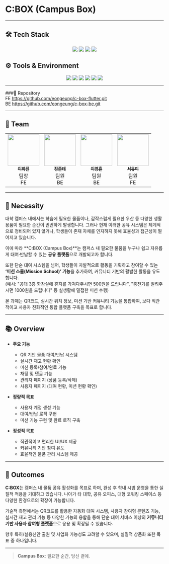 # C:BOX (Campus Box)

---

## 🛠️ Tech Stack

<p align="center">
  <img src="https://img.shields.io/badge/Flutter-02569B?style=for-the-badge&logo=Flutter&logoColor=white"/>
  <img src="https://img.shields.io/badge/Dart-0175C2?style=for-the-badge&logo=Dart&logoColor=white"/>
  <img src="https://img.shields.io/badge/Spring%20Boot-6DB33F?style=for-the-badge&logo=Spring-Boot&logoColor=white"/>
  <img src="https://img.shields.io/badge/MySQL-4479A1?style=for-the-badge&logo=MySQL&logoColor=white"/>
</p>

## ⚙️ Tools & Environment

<p align="center">
  <img src="https://img.shields.io/badge/Postman-FF6C37?style=for-the-badge&logo=Postman&logoColor=white"/>
  <img src="https://img.shields.io/badge/IntelliJ%20IDEA-000000?style=for-the-badge&logo=IntelliJ-IDEA&logoColor=white"/>
  <img src="https://img.shields.io/badge/Android%20Studio-3DDC84?style=for-the-badge&logo=Android-Studio&logoColor=white"/>
  <img src="https://img.shields.io/badge/GitHub-181717?style=for-the-badge&logo=GitHub&logoColor=white"/>
  <img src="https://img.shields.io/badge/Figma-F24E1E?style=for-the-badge&logo=Figma&logoColor=white"/>
  <img src="https://img.shields.io/badge/AWS-232F3E?style=for-the-badge&logo=Amazon-AWS&logoColor=white"/>
</p>

---
###🔗 Repository<br>
FE https://github.com/eongeung/c-box-flutter.git<br>
BE https://github.com/eongeung/c-box-be.git

---

## 👥 Team

<table>
  <tr>
    <td align="center">
      <a href="https://github.com/leewajin">
        <img src="https://avatars.githubusercontent.com/leewajin" width="100px;" alt=""/>
        <br />
        <sub><b>이화진</b></sub>
      </a>
      <br />팀장<br /> FE
    </td>
    <td align="center">
      <a href="https://github.com/jangjuntae">
        <img src="https://avatars.githubusercontent.com/jangjuntae" width="100px;" alt=""/>
        <br />
        <sub><b>장준태</b></sub>
      </a>
      <br />팀원<br /> BE
    </td>
    <td align="center">
      <a href="https://github.com/eongeung">
        <img src="https://avatars.githubusercontent.com/eongeung" width="100px;" alt=""/>
        <br />
        <sub><b>이영흔</b></sub>
      </a>
      <br />팀원<br /> BE 
    </td>
    <td align="center">
      <a href="https://github.com/seoyoomi">
        <img src="https://avatars.githubusercontent.com/seoyoomi" width="100px;" alt=""/>
        <br />
        <sub><b>서유미</b></sub>
      </a>
      <br />팀원<br /> FE
    </td>
  </tr>
</table>


---
## 📌 Necessity

대학 캠퍼스 내에서는 학습에 필요한 물품이나, 갑작스럽게 필요한 우산 등 다양한 생활 용품이 필요한 순간이 빈번하게 발생합니다. 그러나 현재 이러한 공유 시스템은 체계적으로 정비되어 있지 않거나, 학생들이 존재 자체를 인지하지 못해 효율성과 접근성이 떨어지고 있습니다.

이에 따라 **C:BOX (Campus Box)**는 캠퍼스 내 필요한 물품을 누구나 쉽고 자유롭게 대여·반납할 수 있는 **공유 플랫폼**으로 개발되고자 합니다.

또한 단순 대여 시스템을 넘어, 학생들이 자발적으로 활동을 기획하고 참여할 수 있는 **‘미션 스쿨(Mission School)’ 기능**을 추가하여, 커뮤니티 기반의 활발한 활동을 유도합니다.  
(예시: "공대 3층 화장실에 휴지를 가져다주시면 500원을 드립니다", "충전기를 빌려주시면 1000원을 드립니다" 등 실생활에 밀접한 미션 수행)

본 과제는 QR코드, 실시간 위치 정보, 미션 기반 커뮤니티 기능을 통합하여, 보다 직관적이고 사용자 친화적인 통합 플랫폼 구축을 목표로 합니다.

---

## 📚 Overview

- **주요 기능**
  - QR 기반 물품 대여/반납 시스템
  - 실시간 재고 현황 확인
  - 미션 등록/참여/완료 기능
  - 채팅 및 댓글 기능
  - 관리자 페이지 (상품 등록/삭제)
  - 사용자 페이지 (대여 현황, 미션 현황 확인)

- **정량적 목표**
  - 사용자 계정 생성 기능
  - 대여/반납 로직 구현
  - 미션 기능 구현 및 완료 로직 구축

- **정성적 목표**
  - 직관적이고 편리한 UI/UX 제공
  - 커뮤니티 기반 참여 유도
  - 효율적인 물품 관리 시스템 제공

---

## 🎯 Outcomes

**C:BOX**는 캠퍼스 내 물품 공유 활성화를 목표로 하며, 완성 후 학내 시범 운영을 통한 실질적 적용을 기대하고 있습니다. 나아가 타 대학, 공유 오피스, 대형 코워킹 스페이스 등 다양한 환경으로의 확장이 가능합니다.

기술적 측면에서는 QR코드를 활용한 자동화 대여 시스템, 사용자 참여형 콘텐츠 기능, 실시간 재고 관리 기능 등 다양한 기능의 융합을 통해 단순 대여 서비스 이상의 **커뮤니티 기반 사용자 참여형 플랫폼**으로 응용 및 확장될 수 있습니다.

향후 특허/실용신안 출원 및 사업화 가능성도 고려할 수 있으며, 실질적 상품화 또한 목표 중 하나입니다.

---

> **Campus Box**: 필요한 순간, 당신 곁에.
